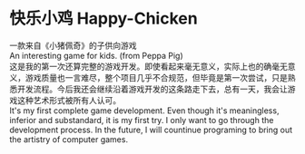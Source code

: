 # 快乐小鸡  Happy-Chicken  
一款来自《小猪佩奇》的子供向游戏  
An interesting game for kids. (from Peppa Pig)  
这是我的第一次还算完整的游戏开发。即使看起来毫无意义，实际上也的确毫无意义，游戏质量也一言难尽，整个项目几乎不合规范，但毕竟是第一次尝试，只是熟悉开发流程。今后我还会继续沿着游戏开发的这条路走下去，总有一天，我会让游戏这种艺术形式被所有人认可。  
It's my first complete game development. Even though it's meaningless, inferior and substandard, it is my first try. I only want to go through the development process. In the future, I will countinue programing to bring out the artistry of computer games.
